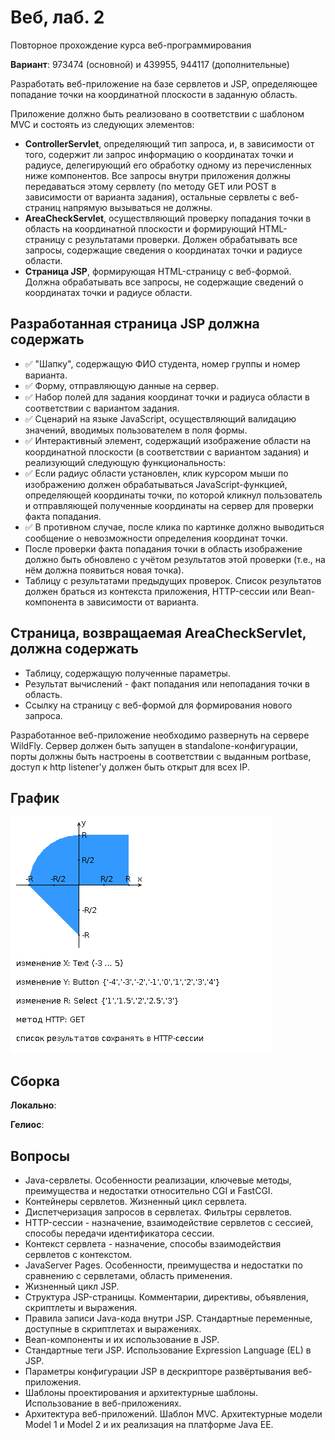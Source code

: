 # Веб, лаб. 2
Повторное прохождение курса веб-программирования

**Вариант**: 973474 (основной) и 439955, 944117 (дополнительные)

Разработать веб-приложение на базе сервлетов и JSP, определяющее попадание точки на координатной плоскости в заданную область.

Приложение должно быть реализовано в соответствии с шаблоном MVC и состоять из следующих элементов:

- **ControllerServlet**, определяющий тип запроса, и, в зависимости от того, содержит ли запрос информацию о координатах точки и радиусе, делегирующий его обработку одному из перечисленных ниже компонентов. Все запросы внутри приложения должны передаваться этому сервлету (по методу GET или POST в зависимости от варианта задания), остальные сервлеты с веб-страниц напрямую вызываться не должны.
- **AreaCheckServlet**, осуществляющий проверку попадания точки в область на координатной плоскости и формирующий HTML-страницу с результатами проверки. Должен обрабатывать все запросы, содержащие сведения о координатах точки и радиусе области.
- **Страница JSP**, формирующая HTML-страницу с веб-формой. Должна обрабатывать все запросы, не содержащие сведений о координатах точки и радиусе области.

## Разработанная страница JSP должна содержать
- ✅ "Шапку", содержащую ФИО студента, номер группы и номер варианта.
- ✅ Форму, отправляющую данные на сервер.
- ✅ Набор полей для задания координат точки и радиуса области в соответствии с вариантом задания.
- ✅ Сценарий на языке JavaScript, осуществляющий валидацию значений, вводимых пользователем в поля формы.
- ✅ Интерактивный элемент, содержащий изображение области на координатной плоскости (в соответствии с вариантом задания) и реализующий следующую функциональность:
- ✅ Если радиус области установлен, клик курсором мыши по изображению должен обрабатываться JavaScript-функцией, определяющей координаты точки, по которой кликнул пользователь и отправляющей полученные координаты на сервер для проверки факта попадания.
- ✅ В противном случае, после клика по картинке должно выводиться сообщение о невозможности определения координат точки.
- После проверки факта попадания точки в область изображение должно быть обновлено с учётом результатов этой проверки (т.е., на нём должна появиться новая точка).
- Таблицу с результатами предыдущих проверок. Список результатов должен браться из контекста приложения, HTTP-сессии или Bean-компонента в зависимости от варианта.

## Страница, возвращаемая AreaCheckServlet, должна содержать
- Таблицу, содержащую полученные параметры.
- Результат вычислений - факт попадания или непопадания точки в область.
- Ссылку на страницу с веб-формой для формирования нового запроса.

Разработанное веб-приложение необходимо развернуть на сервере WildFly. Сервер должен быть запущен в standalone-конфигурации, порты должны быть настроены в соответствии с выданным portbase, доступ к http listener'у должен быть открыт для всех IP.

## График
![img.png](assets/img.png)

## Сборка
**Локально**:

**Гелиос**:


## Вопросы
- Java-сервлеты. Особенности реализации, ключевые методы, преимущества и недостатки относительно CGI и FastCGI.
- Контейнеры сервлетов. Жизненный цикл сервлета.
- Диспетчеризация запросов в сервлетах. Фильтры сервлетов.
- HTTP-сессии - назначение, взаимодействие сервлетов с сессией, способы передачи идентификатора сессии.
- Контекст сервлета - назначение, способы взаимодействия сервлетов с контекстом.
- JavaServer Pages. Особенности, преимущества и недостатки по сравнению с сервлетами, область применения.
- Жизненный цикл JSP.
- Структура JSP-страницы. Комментарии, директивы, объявления, скриптлеты и выражения.
- Правила записи Java-кода внутри JSP. Стандартные переменные, доступные в скриптлетах и выражениях.
- Bean-компоненты и их использование в JSP.
- Стандартные теги JSP. Использование Expression Language (EL) в JSP.
- Параметры конфигурации JSP в дескрипторе развёртывания веб-приложения.
- Шаблоны проектирования и архитектурные шаблоны. Использование в веб-приложениях.
- Архитектура веб-приложений. Шаблон MVC. Архитектурные модели Model 1 и Model 2 и их реализация на платформе Java EE.
